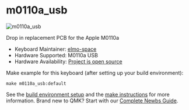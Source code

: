 # m0110a_usb

![m0110a_usb](https://i.imgur.com/h8nN8On.jpg)

Drop in replacement PCB for the Apple M0110a

* Keyboard Maintainer: [elmo-space](https://github.com/elmo-space)
* Hardware Supported: M0110a USB
* Hardware Availability: [Project is open source](https://github.com/elmo-space/m0110a_usb)

Make example for this keyboard (after setting up your build environment):

    make m0110a_usb:default

See the [build environment setup](https://docs.qmk.fm/#/getting_started_build_tools) and the [make instructions](https://docs.qmk.fm/#/getting_started_make_guide) for more information. Brand new to QMK? Start with our [Complete Newbs Guide](https://docs.qmk.fm/#/newbs).
